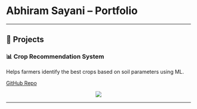 # Abhiram Sayani – Portfolio

---

## 🚀 Projects

### 📊 Crop Recommendation System  
Helps farmers identify the best crops based on soil parameters using ML.

[GitHub Repo](https://github.com/yourusername/crop-recommendation)

<center><img src="assets/img/crop.jpg"/></center>

---
